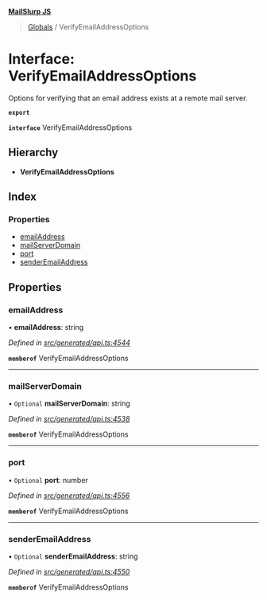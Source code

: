 **[MailSlurp JS](../README.md)**

> [Globals](../README.md) / VerifyEmailAddressOptions

# Interface: VerifyEmailAddressOptions

Options for verifying that an email address exists at a remote mail server.

**`export`** 

**`interface`** VerifyEmailAddressOptions

## Hierarchy

* **VerifyEmailAddressOptions**

## Index

### Properties

* [emailAddress](verifyemailaddressoptions.md#emailaddress)
* [mailServerDomain](verifyemailaddressoptions.md#mailserverdomain)
* [port](verifyemailaddressoptions.md#port)
* [senderEmailAddress](verifyemailaddressoptions.md#senderemailaddress)

## Properties

### emailAddress

•  **emailAddress**: string

*Defined in [src/generated/api.ts:4544](https://github.com/mailslurp/mailslurp-client/blob/751f7bb/src/generated/api.ts#L4544)*

**`memberof`** VerifyEmailAddressOptions

___

### mailServerDomain

• `Optional` **mailServerDomain**: string

*Defined in [src/generated/api.ts:4538](https://github.com/mailslurp/mailslurp-client/blob/751f7bb/src/generated/api.ts#L4538)*

**`memberof`** VerifyEmailAddressOptions

___

### port

• `Optional` **port**: number

*Defined in [src/generated/api.ts:4556](https://github.com/mailslurp/mailslurp-client/blob/751f7bb/src/generated/api.ts#L4556)*

**`memberof`** VerifyEmailAddressOptions

___

### senderEmailAddress

• `Optional` **senderEmailAddress**: string

*Defined in [src/generated/api.ts:4550](https://github.com/mailslurp/mailslurp-client/blob/751f7bb/src/generated/api.ts#L4550)*

**`memberof`** VerifyEmailAddressOptions
